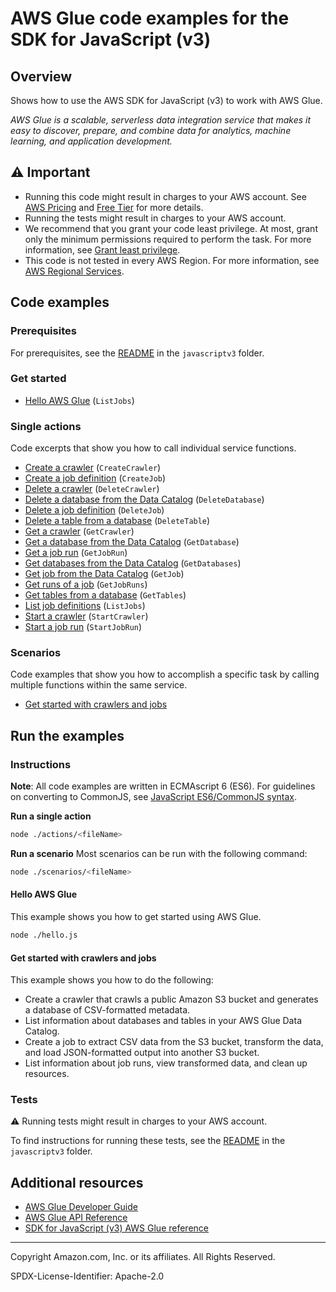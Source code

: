 <!--Generated by WRITEME on 2023-09-12 00:35:13.435903 (UTC)-->
# AWS Glue code examples for the SDK for JavaScript (v3)

## Overview

Shows how to use the AWS SDK for JavaScript (v3) to work with AWS Glue.

<!--custom.overview.start-->
<!--custom.overview.end-->

*AWS Glue is a scalable, serverless data integration service that makes it easy to discover, prepare, and combine data for analytics, machine learning, and application development.*

## ⚠ Important

* Running this code might result in charges to your AWS account. See [AWS Pricing](https://aws.amazon.com/pricing/?aws-products-pricing.sort-by=item.additionalFields.productNameLowercase&aws-products-pricing.sort-order=asc&awsf.Free%20Tier%20Type=*all&awsf.tech-category=*all) and [Free Tier](https://aws.amazon.com/free/?all-free-tier.sort-by=item.additionalFields.SortRank&all-free-tier.sort-order=asc&awsf.Free%20Tier%20Types=*all&awsf.Free%20Tier%20Categories=*all) for more details.
* Running the tests might result in charges to your AWS account.
* We recommend that you grant your code least privilege. At most, grant only the minimum permissions required to perform the task. For more information, see [Grant least privilege](https://docs.aws.amazon.com/IAM/latest/UserGuide/best-practices.html#grant-least-privilege).
* This code is not tested in every AWS Region. For more information, see [AWS Regional Services](https://aws.amazon.com/about-aws/global-infrastructure/regional-product-services).

<!--custom.important.start-->
<!--custom.important.end-->

## Code examples

### Prerequisites

For prerequisites, see the [README](../../README.md#Prerequisites) in the `javascriptv3` folder.


<!--custom.prerequisites.start-->
<!--custom.prerequisites.end-->


### Get started

* [Hello AWS Glue](hello.js#L8) (`ListJobs`)

### Single actions

Code excerpts that show you how to call individual service functions.

* [Create a crawler](actions/create-crawler.js#L9) (`CreateCrawler`)
* [Create a job definition](actions/create-job.js#L9) (`CreateJob`)
* [Delete a crawler](actions/delete-crawler.js#L9) (`DeleteCrawler`)
* [Delete a database from the Data Catalog](actions/delete-database.js#L9) (`DeleteDatabase`)
* [Delete a job definition](actions/delete-job.js#L9) (`DeleteJob`)
* [Delete a table from a database](actions/delete-table.js#L9) (`DeleteTable`)
* [Get a crawler](actions/get-crawler.js#L9) (`GetCrawler`)
* [Get a database from the Data Catalog](actions/get-database.js#L9) (`GetDatabase`)
* [Get a job run](actions/get-job-run.js#L9) (`GetJobRun`)
* [Get databases from the Data Catalog](actions/get-databases.js#L9) (`GetDatabases`)
* [Get job from the Data Catalog](actions/get-job.js#L9) (`GetJob`)
* [Get runs of a job](actions/get-job-runs.js#L9) (`GetJobRuns`)
* [Get tables from a database](actions/get-tables.js#L9) (`GetTables`)
* [List job definitions](actions/list-jobs.js#L9) (`ListJobs`)
* [Start a crawler](actions/start-crawler.js#L9) (`StartCrawler`)
* [Start a job run](actions/start-job-run.js#L9) (`StartJobRun`)

### Scenarios

Code examples that show you how to accomplish a specific task by calling multiple
functions within the same service.

* [Get started with crawlers and jobs](scenarios/basic/steps/start-crawler.js)

## Run the examples

### Instructions

**Note**: All code examples are written in ECMAscript 6 (ES6). For guidelines on converting to CommonJS, see
[JavaScript ES6/CommonJS syntax](https://docs.aws.amazon.com/sdk-for-javascript/v3/developer-guide/sdk-examples-javascript-syntax.html).

**Run a single action**

```bash
node ./actions/<fileName>
```

**Run a scenario**
Most scenarios can be run with the following command:
```bash
node ./scenarios/<fileName>
```

<!--custom.instructions.start-->
<!--custom.instructions.end-->

#### Hello AWS Glue

This example shows you how to get started using AWS Glue.

```bash
node ./hello.js
```


#### Get started with crawlers and jobs

This example shows you how to do the following:

* Create a crawler that crawls a public Amazon S3 bucket and generates a database of CSV-formatted metadata.
* List information about databases and tables in your AWS Glue Data Catalog.
* Create a job to extract CSV data from the S3 bucket, transform the data, and load JSON-formatted output into another S3 bucket.
* List information about job runs, view transformed data, and clean up resources.

<!--custom.scenario_prereqs.glue_Scenario_GetStartedCrawlersJobs.start-->
<!--custom.scenario_prereqs.glue_Scenario_GetStartedCrawlersJobs.end-->


<!--custom.scenarios.glue_Scenario_GetStartedCrawlersJobs.start-->
<!--custom.scenarios.glue_Scenario_GetStartedCrawlersJobs.end-->

### Tests

⚠ Running tests might result in charges to your AWS account.


To find instructions for running these tests, see the [README](../../README.md#Tests)
in the `javascriptv3` folder.



<!--custom.tests.start-->
<!--custom.tests.end-->

## Additional resources

* [AWS Glue Developer Guide](https://docs.aws.amazon.com/glue/latest/dg/what-is-glue.html)
* [AWS Glue API Reference](https://docs.aws.amazon.com/glue/latest/dg/aws-glue-api.html)
* [SDK for JavaScript (v3) AWS Glue reference](https://docs.aws.amazon.com/AWSJavaScriptSDK/v3/latest/client/glue)

<!--custom.resources.start-->
<!--custom.resources.end-->

---

Copyright Amazon.com, Inc. or its affiliates. All Rights Reserved.

SPDX-License-Identifier: Apache-2.0